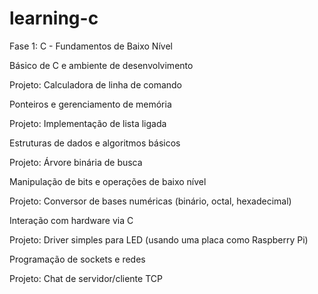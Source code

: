 # learning-c

Fase 1: C - Fundamentos de Baixo Nível

Básico de C e ambiente de desenvolvimento

Projeto: Calculadora de linha de comando

Ponteiros e gerenciamento de memória

Projeto: Implementação de lista ligada

Estruturas de dados e algoritmos básicos

Projeto: Árvore binária de busca

Manipulação de bits e operações de baixo nível

Projeto: Conversor de bases numéricas (binário, octal, hexadecimal)

Interação com hardware via C

Projeto: Driver simples para LED (usando uma placa como Raspberry Pi)

Programação de sockets e redes

Projeto: Chat de servidor/cliente TCP
